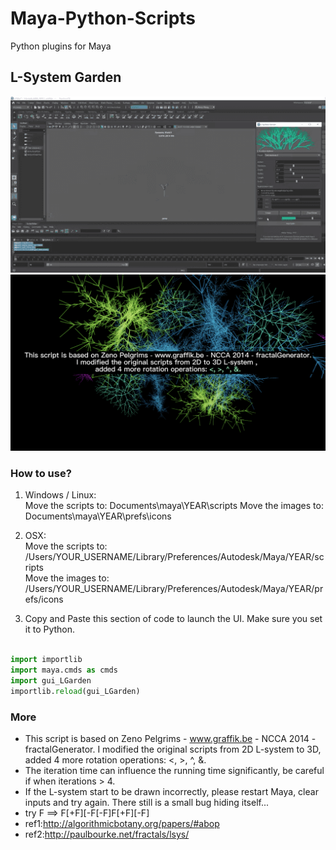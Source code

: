 # Maya-Python-Scripts
Python plugins for Maya

## L-System Garden
![](/LSystemGarden/LSystemGardenDemo01.gif)
<img src='/LSystemGarden/preview02.png' width='518'>
### How to use?
1. Windows / Linux:<br/>
Move the scripts to: Documents\maya\YEAR\scripts
Move the images to: Documents\maya\YEAR\prefs\icons
2. OSX:<br/>
Move the scripts to: /Users/YOUR_USERNAME/Library/Preferences/Autodesk/Maya/YEAR/scripts
<br/>Move the images to: /Users/YOUR_USERNAME/Library/Preferences/Autodesk/Maya/YEAR/prefs/icons

3. Copy and Paste this section of code to launch the UI. Make sure you set it to Python.
```python

import importlib
import maya.cmds as cmds
import gui_LGarden
importlib.reload(gui_LGarden)

```
### More
- This script is based on Zeno Pelgrims - www.graffik.be - NCCA 2014 - fractalGenerator. I modified the original scripts from 2D L-system to 3D, added 4 more rotation operations: <, >, ^, &.
- The iteration time can influence the running time significantly, be careful if when iterations > 4.
- If the L-system start to be drawn incorrectly, please restart Maya, clear inputs and try again. There still is a small bug hiding itself...
- try F ==> F[+F][-F[-F]F[+F][-F]
- ref1:http://algorithmicbotany.org/papers/#abop
- ref2:http://paulbourke.net/fractals/lsys/

## 
